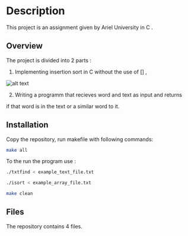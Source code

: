 # Description 

This project is an assignment given by Ariel University in C .

## Overview

The project is divided into 2 parts : 

1. Implementing insertion sort in C without the use of [] ,

![alt text](https://memegenerator.net/img/instances/53356670.jpg)

2. Writing a programm that recieves word and text as input and returns 

if that word is in the text or a similar word to it.

## Installation 

Copy the repository, run makefile with following commands:

```bash
make all
```

To the run the program use : 

```bash
./txtfind < example_text_file.txt
```
```bash
./isort < example_array_file.txt
```

```bash
make clean
```

## Files

The repository contains 4 files.

